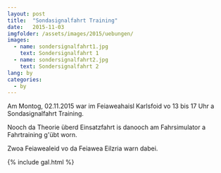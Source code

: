 ```yaml
---
layout: post
title:  "Sondasignalfahrt Training"
date:   2015-11-03
imgfolder: /assets/images/2015/uebungen/
images:
  - name: sondersignalfahrt1.jpg
    text: Sondersignalfahrt 1
  - name: sondersignalfahrt2.jpg
    text: Sondersignalfahrt 2
lang: by
categories:
  - by
---
```


Am Montog, 02.11.2015 war im Feiaweahaisl Karlsfoid vo 13 bis 17 Uhr a Sondasignalfahrt Training.

Nooch da Theorie überd Einsatzfahrt is danooch am Fahrsimulator a Fahrtraining g'übt worn.

Zwoa Feiawealeid vo da Feiawea Eilzria warn dabei.

{% include gal.html %}

